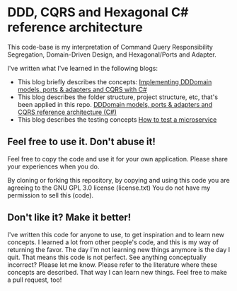 
# DDD, CQRS and Hexagonal C# reference architecture 

This code-base is my interpretation of Command Query Responsibility Segregation, Domain-Driven Design, and Hexagonal/Ports and Adapter.

I've written what I've learned in the following blogs:

* This blog briefly describes the concepts: [Implementing DDDomain models, ports & adapters and CQRS with C#](https://medium.com/@abstarreveld/implementing-dddomain-models-ports-adapters-and-cqrs-with-c-2b81403f09f7?source=friends_link&sk=5d712709ae5de5454bd84e88d62beb2c)
* This blog describes the folder structure, project structure, etc, that's been applied in this repo. [DDDomain models, ports & adapters and CQRS reference architecture (C#)](https://medium.com/@abstarreveld/dddomain-models-ports-adapters-and-cqrs-reference-architecture-c-504817df65ec)
* This blog describes the testing concepts [How to test a microservice](https://medium.com/@abstarreveld/how-to-test-a-microservice-4be1b5908f9)

## Feel free to use it. Don't abuse it!

Feel free to copy the code and use it for your own application. Please share your experiences when you do.

By cloning or forking this repository, by copying and using this code you are agreeing to the GNU GPL 3.0 license (license.txt) You do not have my permission to sell this (code).

## Don't like it? Make it better!

I've written this code for anyone to use, to get inspiration and to learn new concepts. I learned a lot from other people's code, and this is my way of returning the favor. The day I'm not learning new things anymore is the day I quit. That means this code is not perfect. See anything conceptually incorrect? Please let me know. Please refer to the literature where these concepts are described. That way I can learn new things. Feel free to make a pull request, too!